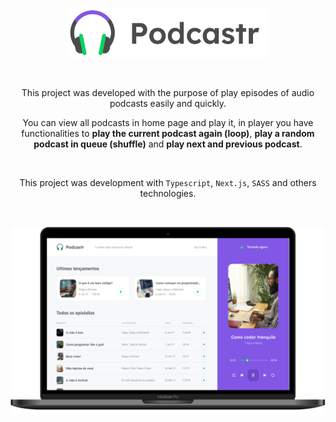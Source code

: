 <p align="center">
  <a href="https://github.com/gmass0n/podcastr">
    <img width="320" src="./.github/podcastr-logo.png" alt="Podcastr">
  </a>
<p align="center">
  
<br />

<p align="center">
  This project was developed with the purpose of play episodes of audio podcasts easily and quickly.
</p

<br />

<p align="center">
  You can view all podcasts in home page and play it, in player you have functionalities to <strong>play the current podcast again (loop)</strong>, <strong>play a random podcast in queue (shuffle)</strong> and <strong>play next and previous podcast</strong>.
</p>

<br />

<p align="center">
  This project was development with <code>Typescript</code>, <code>Next.js</code>, <code>SASS</code> and others technologies.
</p>

<br />

<p align="center">
  <a href="https://github.com/gmass0n/podcastr">
    <img src="./.github/preview.png" alt="Preview" height="300">
  </a>
</p>
